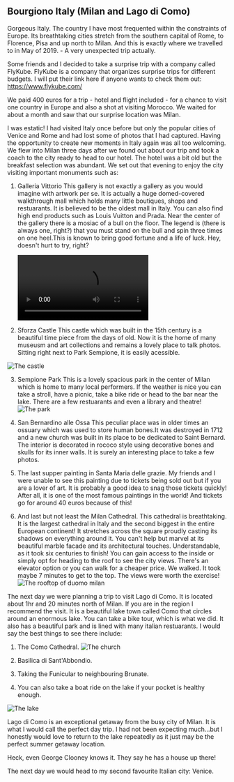 ## Bourgiono Italy (Milan and Lago di Como)

Gorgeous Italy. The country I have most frequented within the constraints of Europe. Its breathtaking cities stretch from the southern capital of Rome, to Florence, Pisa and up north to Milan. And this is exactly where we travelled to in May of 2019. - A very unexpected trip actually.

Some friends and I decided to take a surprise trip with a company called FlyKube. FlyKube is a company that organizes surprise trips for different budgets. I will put their link here if anyone wants to check them out: https://www.flykube.com/

We paid 400 euros for a trip - hotel and flight included - for a chance to visit one country in Europe and also a shot at visiting Morocco. We waited for about a month and saw that our surprise location was Milan.

I was estatic! I had visited Italy once before but only the popular cities of Venice and Rome and had lost some of photos that I had captured. Having the opportunity to create new moments in Italy again was all too welcoming. We flew into Milan three days after we found out about our trip and took a coach to the city ready to head to our hotel. The hotel was a bit old but the breakfast selection was abundant. We set out that evening to enjoy the city visiting important monuments such as:

1. Galleria Vittorio
   This gallery is not exactly a gallery as you would imagine with artwork per se. It is actually a huge domed-covered walkthrough mall which holds many little boutiques, shops and restuarants. It is believed to be the oldest mall in Italy. You can also find high end products such as Louis Vuitton and Prada. Near the center of the gallery there is a mosiac of a bull on the floor. The legend is (there is always one, right?) that you must stand on the bull and spin three times on one heel.This is known to bring good fortune and a life of luck. Hey, doesn't hurt to try, right?

   ![The legend](./img/thelegend.mp4)

2. Sforza Castle
   This castle which was built in the 15th century is a beautiful time piece from the days of old. Now it is the home of many museusm and art collections and remains a lovely place to talk photos. Sitting right next to Park Sempione, it is easily acessible.

![The castle](./img/castle.jpg)

3. Sempione Park
   This is a lovely spacious park in the center of Milan which is home to many local performers. If the weather is nice you can take a stroll, have a picnic, take a bike ride or head to the bar near the lake. There are a few restuarants and even a library and theatre!
   ![The park](./img/park.jpg)

4. San Bernardino alle Ossa
   This peculiar place was in older times an ossuary which was used to store human bones.It was destroyed in 1712 and a new church was built in its place to be dedicated to Saint Bernard. The interior is decorated in rococo style using decorative bones and skulls for its inner walls. It is surely an interesting place to take a few photos.

5. The last supper painting in Santa Maria delle grazie.
   My friends and I were unable to see this painting due to tickets being sold out but if you are a lover of art. It is probably a good idea to snag those tickets quickly! After all, it is one of the most famous paintings in the world! And tickets go for around 40 euros because of this!

6) And last but not least the Milan Cathedral.
   This cathedral is breathtaking. It is the largest cathedral in Italy and the second biggest in the entire European continent! It stretches across the square proudly casting its shadows on everything around it. You can't help but marvel at its beautiful marble facade and its architectural touches. Understandable, as it took six centuries to finish! You can gain access to the inside or simply opt for heading to the roof to see the city views. There's an elevator option or you can walk for a cheaper price. We walked. It took maybe 7 minutes to get to the top. The views were worth the exercise!
   ![The rooftop of duomo milan](./img/rooftop.jpg)

The next day we were planning a trip to visit Lago di Como. It is located about 1hr and 20 minutes north of Milan. If you are in the region I recommend the visit. It is a beautiful lake town called Como that circles around an enormous lake. You can take a bike tour, which is what we did. It also has a beautiful park and is lined with many italian restuarants. I would say the best things to see there include:

1. The Como Cathedral.
   ![The church](./img/churchcomo.jpg)

2. Basilica di Sant'Abbondio.

3. Taking the Funicular to neighbouring Brunate.

4. You can also take a boat ride on the lake if your pocket is healthy enough.

![The lake](./img/lagodicomo.jpg)

Lago di Como is an exceptional getaway from the busy city of Milan. It is what I would call the perfect day trip. I had not been expecting much...but I honestly would love to return to the lake repeatedly as it just may be the perfect summer getaway location.

Heck, even George Clooney knows it. They say he has a house up there!

The next day we would head to my second favourite Italian city: Venice.
